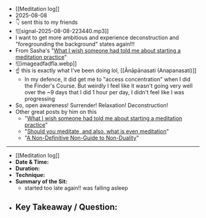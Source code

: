 - [[Meditation log]]
- 2025-08-08
- 👇 sent this to my friends
- ![[signal-2025-08-08-223440.mp3]]
- I want to get more ambitious and experience deconstruction and "foregrounding the background" states again!!!
- From Sasha's "[What I wish someone had told me about starting a meditation practice](https://sashachapin.substack.com/p/what-i-wish-someone-had-told-me-about)"
- ![[imageadfadfla.webp]]
- ☝️ this is exactly what I've been doing lol, [[Ānāpānasati (Anapanasati)]]
	- In my defence, it did get me to "access concentration" when I did the Finder's Course. But weirdly I feel like it wasn't going very well over the ~9 days that I did 1 hour per day, I didn't feel like I was progressing
- So, open awareness! Surrender! Relaxation! Deconstruction!
- Other great posts by him on this
	- "[What I wish someone had told me about starting a meditation practice](https://sashachapin.substack.com/p/what-i-wish-someone-had-told-me-about)"
	- "[Should you meditate, and also, what is even meditation](https://sashachapin.substack.com/p/should-you-meditate-and-also-what)"
	- "[A Non-Definitive Non-Guide to Non-Duality](https://sashachapin.substack.com/p/a-non-definitive-non-guide-to-non)"

---
- [[Meditation log]]
- **Date & Time:** 
- **Duration:** 
- **Technique:** 
- **Summary of the Sit:** 
    - started too late again!! was falling asleep
- **Key Takeaway / Question:** 
    - 

